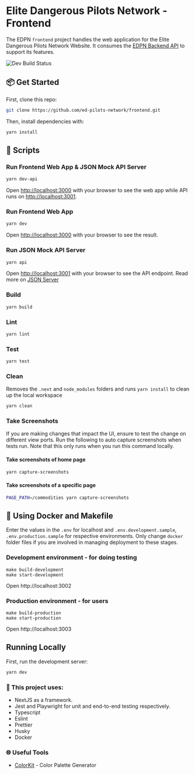 # Elite Dangerous Pilots Network - Frontend

The EDPN `frontend` project handles the web application for the Elite Dangerous Pilots Network Website. It consumes the [EDPN Backend API](https://github.com/ed-pilots-network/backend) to support its features.

![Dev Build Status](https://github.com/ed-pilots-network/frontend/actions/workflows/build-deploy.yaml/badge.svg?branch=development)

## 📦 Get Started

First, clone this repo:

```bash
git clone https://github.com/ed-pilots-network/frontend.git
```

Then, install dependencies with:

```bash
yarn install
```

## 📝 Scripts

### Run Frontend Web App & JSON Mock API Server

```bash
yarn dev-api
```

Open [http://localhost:3000](http://localhost:3000) with your browser to see the web app while API runs on [http://localhost:3001](http://localhost:3001).

### Run Frontend Web App

```bash
yarn dev
```

Open [http://localhost:3000](http://localhost:3000) with your browser to see the result.

### Run JSON Mock API Server

```bash
yarn api
```

Open [http://localhost:3001](http://localhost:3001) with your browser to see the API endpoint. Read more on [JSON Server](https://github.com/typicode/json-server)

### Build

```bash
yarn build
```

### Lint

```bash
yarn lint
```

### Test

```bash
yarn test
```

### Clean

Removes the `.next` and `node_modules` folders and runs `yarn install` to clean up the local workspace

```bash
yarn clean
```

### Take Screenshots

If you are making changes that impact the UI, ensure to test the change on different view ports. Run the following to auto capture screenshots when tests run. Note that this only runs when you run this command locally.

#### Take screenshots of home page

```bash
yarn capture-screenshots
```

#### Take screenshots of a specific page

```bash
PAGE_PATH=/commodities yarn capture-screenshots
```

## 🐳 Using Docker and Makefile

Enter the values in the `.env` for localhost and `.env.development.sample`, `.env.production.sample` for respective environments. Only change `docker` folder files if you are involved in managing deployment to these stages.

### Development environment - for doing testing

```
make build-development
make start-development
```

Open http://localhost:3002

### Production environment - for users

```
make build-production
make start-production
```

Open http://localhost:3003

## Running Locally

First, run the development server:

```bash
yarn dev
```

### 🧰 This project uses:

- NextJS as a framework.
- Jest and Playwright for unit and end-to-end testing respectively.
- Typescript
- Eslint
- Prettier
- Husky
- Docker

### 🌐 Useful Tools

- [ColorKit](https://colorkit.co/color-palette-generator/272f33-4e5d66-9BB9CB-cddce5-e6eef2/) - Color Palette Generator
